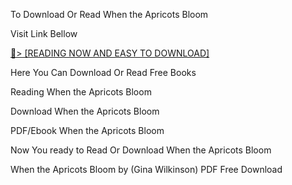 To Download Or Read When the Apricots Bloom

Visit Link Bellow

<a href="https://uk.ebookarea.xyz/?book=B086R8LDPN">📖&gt; [READING NOW AND EASY TO DOWNLOAD]</a>

Here You Can Download Or Read Free Books

Reading When the Apricots Bloom

Download When the Apricots Bloom

PDF/Ebook When the Apricots Bloom

Now You ready to Read Or Download When the Apricots Bloom

When the Apricots Bloom by (Gina Wilkinson) PDF Free Download
